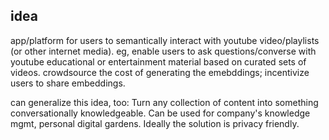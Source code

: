 ## idea

app/platform for users to semantically interact with youtube video/playlists (or other internet media). eg, enable users to ask questions/converse with youtube educational or entertainment material based on curated sets of videos. crowdsource the cost of generating the emebddings; incentivize users to share embeddings.

can generalize this idea, too: Turn any collection of content into something conversationally knowledgeable. Can be used for company's knowledge mgmt, personal digital gardens. Ideally the solution is privacy friendly.
